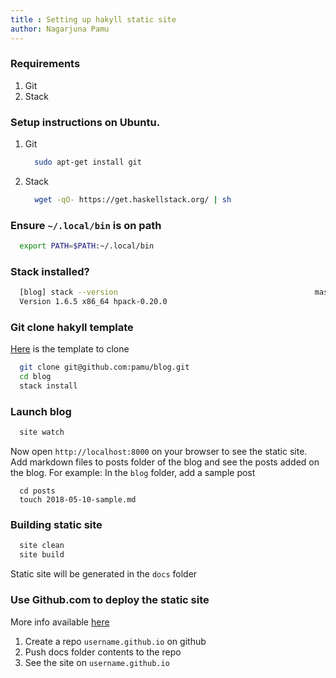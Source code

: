 ```yaml
---
title : Setting up hakyll static site
author: Nagarjuna Pamu
---
```


### Requirements

1. Git
2. Stack

### Setup instructions on Ubuntu.

1.  Git

    ```bash
      sudo apt-get install git
    ```

2. Stack

    ```bash
      wget -qO- https://get.haskellstack.org/ | sh
    ```

### Ensure `~/.local/bin` is on path

```bash
  export PATH=$PATH:~/.local/bin
```

### Stack installed?

```bash
  [blog] stack --version                                            master  ✗ ✭ ✱
  Version 1.6.5 x86_64 hpack-0.20.0
```


### Git clone hakyll template

[Here](https://github.com/pamu/blog) is the template to clone

```bash
  git clone git@github.com:pamu/blog.git
  cd blog
  stack install  
```

### Launch blog

```bash
  site watch
```

Now open `http://localhost:8000` on your browser to see the static site. Add markdown files to posts folder of the blog and see the posts added on the blog. For example:  In the `blog` folder, add a sample post

```
  cd posts
  touch 2018-05-10-sample.md
```

### Building static site

```bash
  site clean
  site build
```

Static site will be generated in the `docs` folder

### Use Github.com to deploy the static site

More info available [here](https://pages.github.com/)

1. Create a repo `username.github.io` on github
2. Push docs folder contents to the repo
3. See the site on `username.github.io`
